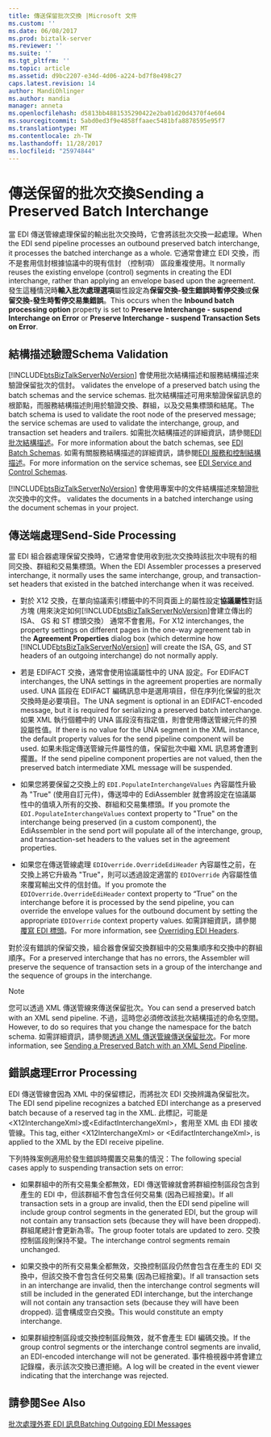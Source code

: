 ```yaml
---
title: 傳送保留批次交換 |Microsoft 文件
ms.custom: ''
ms.date: 06/08/2017
ms.prod: biztalk-server
ms.reviewer: ''
ms.suite: ''
ms.tgt_pltfrm: ''
ms.topic: article
ms.assetid: d9bc2207-e34d-4d06-a224-bd7f8e498c27
caps.latest.revision: 14
author: MandiOhlinger
ms.author: mandia
manager: anneta
ms.openlocfilehash: d5813bb4881535290422e2ba01d20d4370f4e604
ms.sourcegitcommit: 5abd0ed3f9e4858ffaaec5481bfa8878595e95f7
ms.translationtype: MT
ms.contentlocale: zh-TW
ms.lasthandoff: 11/28/2017
ms.locfileid: "25974844"
---
```

# <a name="sending-a-preserved-batch-interchange"></a><span data-ttu-id="21562-102">傳送保留的批次交換</span><span class="sxs-lookup"><span data-stu-id="21562-102">Sending a Preserved Batch Interchange</span></span>
<span data-ttu-id="21562-103">當 EDI 傳送管線處理保留的輸出批次交換時，它會將該批次交換一起處理。</span><span class="sxs-lookup"><span data-stu-id="21562-103">When the EDI send pipeline processes an outbound preserved batch interchange, it processes the batched interchange as a whole.</span></span> <span data-ttu-id="21562-104">它通常會建立 EDI 交換，而不是套用信封根據協議中的現有信封 （控制項） 區段重複使用。</span><span class="sxs-lookup"><span data-stu-id="21562-104">It normally reuses the existing envelope (control) segments in creating the EDI interchange, rather than applying an envelope based upon the agreement.</span></span> <span data-ttu-id="21562-105">發生這種情況時**輸入批次處理選項**屬性設定為**保留交換-發生錯誤時暫停交換**或**保留交換-發生時暫停交易集錯誤**。</span><span class="sxs-lookup"><span data-stu-id="21562-105">This occurs when the **Inbound batch processing option** property is set to **Preserve Interchange - suspend Interchange on Error** or **Preserve Interchange - suspend Transaction Sets on Error**.</span></span>  
  
## <a name="schema-validation"></a><span data-ttu-id="21562-106">結構描述驗證</span><span class="sxs-lookup"><span data-stu-id="21562-106">Schema Validation</span></span>  
 [!INCLUDE[btsBizTalkServerNoVersion](../includes/btsbiztalkservernoversion-md.md)]<span data-ttu-id="21562-107"> 會使用批次結構描述和服務結構描述來驗證保留批次的信封。</span><span class="sxs-lookup"><span data-stu-id="21562-107"> validates the envelope of a preserved batch using the batch schemas and the service schemas.</span></span> <span data-ttu-id="21562-108">批次結構描述可用來驗證保留訊息的根節點，而服務結構描述則用於驗證交換、群組，以及交易集標頭和結尾。</span><span class="sxs-lookup"><span data-stu-id="21562-108">The batch schema is used to validate the root node of the preserved message; the service schemas are used to validate the interchange, group, and transaction set headers and trailers.</span></span> <span data-ttu-id="21562-109">如需批次結構描述的詳細資訊，請參閱[EDI 批次結構描述](../core/edi-batch-schemas.md)。</span><span class="sxs-lookup"><span data-stu-id="21562-109">For more information about the batch schemas, see [EDI Batch Schemas](../core/edi-batch-schemas.md).</span></span> <span data-ttu-id="21562-110">如需有關服務結構描述的詳細資訊，請參閱[EDI 服務和控制結構描述](../core/edi-service-and-control-schemas.md)。</span><span class="sxs-lookup"><span data-stu-id="21562-110">For more information on the service schemas, see [EDI Service and Control Schemas](../core/edi-service-and-control-schemas.md).</span></span>  
  
 [!INCLUDE[btsBizTalkServerNoVersion](../includes/btsbiztalkservernoversion-md.md)]<span data-ttu-id="21562-111"> 會使用專案中的文件結構描述來驗證批次交換中的文件。</span><span class="sxs-lookup"><span data-stu-id="21562-111"> validates the documents in a batched interchange using the document schemas in your project.</span></span>  
  
## <a name="send-side-processing"></a><span data-ttu-id="21562-112">傳送端處理</span><span class="sxs-lookup"><span data-stu-id="21562-112">Send-Side Processing</span></span>  
 <span data-ttu-id="21562-113">當 EDI 組合器處理保留交換時，它通常會使用收到批次交換時該批次中現有的相同交換、群組和交易集標頭。</span><span class="sxs-lookup"><span data-stu-id="21562-113">When the EDI Assembler processes a preserved interchange, it normally uses the same interchange, group, and transaction-set headers that existed in the batched interchange when it was received.</span></span>  
  
-   <span data-ttu-id="21562-114">對於 X12 交換，在單向協議索引標籤中的不同頁面上的屬性設定**協議屬性**對話方塊 (用來決定如何[!INCLUDE[btsBizTalkServerNoVersion](../includes/btsbiztalkservernoversion-md.md)]會建立傳出的 ISA、 GS 和 ST 標頭交換） 通常不會套用。</span><span class="sxs-lookup"><span data-stu-id="21562-114">For X12 interchanges, the property settings on different pages in the one-way agreement tab in the **Agreement Properties** dialog box (which determine how [!INCLUDE[btsBizTalkServerNoVersion](../includes/btsbiztalkservernoversion-md.md)] will create the ISA, GS, and ST headers of an outgoing interchange) do not normally apply.</span></span>  
  
-   <span data-ttu-id="21562-115">若是 EDIFACT 交換，通常會使用協議屬性中的 UNA 設定。</span><span class="sxs-lookup"><span data-stu-id="21562-115">For EDIFACT interchanges, the UNA settings in the agreement properties are normally used.</span></span> <span data-ttu-id="21562-116">UNA 區段在 EDIFACT 編碼訊息中是選用項目，但在序列化保留的批次交換時是必要項目。</span><span class="sxs-lookup"><span data-stu-id="21562-116">The UNA segment is optional in an EDIFACT-encoded message, but it is required for serializing a preserved batch interchange.</span></span> <span data-ttu-id="21562-117">如果 XML 執行個體中的 UNA 區段沒有指定值，則會使用傳送管線元件的預設屬性值。</span><span class="sxs-lookup"><span data-stu-id="21562-117">If there is no value for the UNA segment in the XML instance, the default property values for the send pipeline component will be used.</span></span> <span data-ttu-id="21562-118">如果未指定傳送管線元件屬性的值，保留批次中繼 XML 訊息將會遭到擱置。</span><span class="sxs-lookup"><span data-stu-id="21562-118">If the send pipeline component properties are not valued, then the preserved batch intermediate XML message will be suspended.</span></span>  
  
-   <span data-ttu-id="21562-119">如果您將要保留之交換上的 `EDI.PopulateInterchangeValues` 內容屬性升級為 "True" (使用自訂元件)，傳送埠中的 EdiAssembler 就會將設定在協議屬性中的值填入所有的交換、群組和交易集標頭。</span><span class="sxs-lookup"><span data-stu-id="21562-119">If you promote the `EDI.PopulateInterchangeValues` context property to "True" on the interchange being preserved (in a custom component), the EdiAssembler in the send port will populate all of the interchange, group, and transaction-set headers to the values set in the agreement properties.</span></span>  
  
-   <span data-ttu-id="21562-120">如果您在傳送管線處理 `EDIOverride.OverrideEdiHeader` 內容屬性之前，在交換上將它升級為 "True"，則可以透過設定適當的 `EDIOverride` 內容屬性值來覆寫輸出文件的信封值。</span><span class="sxs-lookup"><span data-stu-id="21562-120">If you promote the `EDIOverride.OverrideEdiHeader` context property to “True” on the interchange before it is processed by the send pipeline, you can override the envelope values for the outbound document by setting the appropriate `EDIOverride` context property values.</span></span> <span data-ttu-id="21562-121">如需詳細資訊，請參閱[覆寫 EDI 標頭](../core/overriding-edi-headers.md)。</span><span class="sxs-lookup"><span data-stu-id="21562-121">For more information, see [Overriding EDI Headers](../core/overriding-edi-headers.md).</span></span>  
  
 <span data-ttu-id="21562-122">對於沒有錯誤的保留交換，組合器會保留交換群組中的交易集順序和交換中的群組順序。</span><span class="sxs-lookup"><span data-stu-id="21562-122">For a preserved interchange that has no errors, the Assembler will preserve the sequence of transaction sets in a group of the interchange and the sequence of groups in the interchange.</span></span>  
  
> [!NOTE]
>  <span data-ttu-id="21562-123">您可以透過 XML 傳送管線來傳送保留批次。</span><span class="sxs-lookup"><span data-stu-id="21562-123">You can send a preserved batch with an XML send pipeline.</span></span> <span data-ttu-id="21562-124">不過，這時您必須修改該批次結構描述的命名空間。</span><span class="sxs-lookup"><span data-stu-id="21562-124">However, to do so requires that you change the namespace for the batch schema.</span></span> <span data-ttu-id="21562-125">如需詳細資訊，請參閱[透過 XML 傳送管線傳送保留批次](../core/sending-a-preserved-batch-with-an-xml-send-pipeline.md)。</span><span class="sxs-lookup"><span data-stu-id="21562-125">For more information, see [Sending a Preserved Batch with an XML Send Pipeline](../core/sending-a-preserved-batch-with-an-xml-send-pipeline.md).</span></span>  
  
## <a name="error-processing"></a><span data-ttu-id="21562-126">錯誤處理</span><span class="sxs-lookup"><span data-stu-id="21562-126">Error Processing</span></span>  
 <span data-ttu-id="21562-127">EDI 傳送管線會因為 XML 中的保留標記，而將批次 EDI 交換辨識為保留批次。</span><span class="sxs-lookup"><span data-stu-id="21562-127">The EDI send pipeline recognizes a batched EDI interchange as a preserved batch because of a reserved tag in the XML.</span></span> <span data-ttu-id="21562-128">此標記，可能是\<X12InterchangeXml\>或\<EdifactInterchangeXml\>，套用至 XML 由 EDI 接收管線。</span><span class="sxs-lookup"><span data-stu-id="21562-128">This tag, either \<X12InterchangeXml\> or \<EdifactInterchangeXml\>, is applied to the XML by the EDI receive pipeline.</span></span>  
  
 <span data-ttu-id="21562-129">下列特殊案例適用於發生錯誤時擱置交易集的情況：</span><span class="sxs-lookup"><span data-stu-id="21562-129">The following special cases apply to suspending transaction sets on error:</span></span>  
  
-   <span data-ttu-id="21562-130">如果群組中的所有交易集全都無效，EDI 傳送管線就會將群組控制區段包含到產生的 EDI 中，但該群組不會包含任何交易集 (因為已經捨棄)。</span><span class="sxs-lookup"><span data-stu-id="21562-130">If all transaction sets in a group are invalid, then the EDI send pipeline will include group control segments in the generated EDI, but the group will not contain any transaction sets (because they will have been dropped).</span></span> <span data-ttu-id="21562-131">群組尾總計會更新為零。</span><span class="sxs-lookup"><span data-stu-id="21562-131">The group footer totals are updated to zero.</span></span> <span data-ttu-id="21562-132">交換控制區段則保持不變。</span><span class="sxs-lookup"><span data-stu-id="21562-132">The interchange control segments remain unchanged.</span></span>  
  
-   <span data-ttu-id="21562-133">如果交換中的所有交易集全都無效，交換控制區段仍然會包含在產生的 EDI 交換中，但該交換不會包含任何交易集 (因為已經捨棄)。</span><span class="sxs-lookup"><span data-stu-id="21562-133">If all transaction sets in an interchange are invalid, then the interchange control segments will still be included in the generated EDI interchange, but the interchange will not contain any transaction sets (because they will have been dropped).</span></span> <span data-ttu-id="21562-134">這會構成空白交換。</span><span class="sxs-lookup"><span data-stu-id="21562-134">This would constitute an empty interchange.</span></span>  
  
-   <span data-ttu-id="21562-135">如果群組控制區段或交換控制區段無效，就不會產生 EDI 編碼交換。</span><span class="sxs-lookup"><span data-stu-id="21562-135">If the group control segments or the interchange control segments are invalid, an EDI-encoded interchange will not be generated.</span></span> <span data-ttu-id="21562-136">事件檢視器中將會建立記錄檔，表示該次交換已遭拒絕。</span><span class="sxs-lookup"><span data-stu-id="21562-136">A log will be created in the event viewer indicating that the interchange was rejected.</span></span>  
  
## <a name="see-also"></a><span data-ttu-id="21562-137">請參閱</span><span class="sxs-lookup"><span data-stu-id="21562-137">See Also</span></span>  
 [<span data-ttu-id="21562-138">批次處理外寄 EDI 訊息</span><span class="sxs-lookup"><span data-stu-id="21562-138">Batching Outgoing EDI Messages</span></span>](../core/batching-outgoing-edi-messages.md)